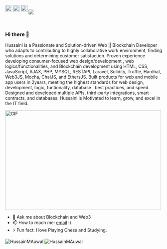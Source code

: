 <a href="https://www.instagram.com/hussainmauwal01/">
  <img align="left" alt="Hussain's Instagram" width="22px" src="https://raw.githubusercontent.com/hussainweb/hussainweb/main/icons/instagram.png" />
</a>
<a href="https://www.twitter.com/HussainMAuwal">
  <img align="left" alt="Hussaini Muhammad Auwal | Twitter" width="22px" src="https://raw.githubusercontent.com/peterthehan/peterthehan/master/assets/twitter.svg" />
</a>
<a href="https://www.linkedin.com/in/hussainmauwal/">
  <img align="left" alt="Hussain's LinkedIN" width="22px" src="https://raw.githubusercontent.com/peterthehan/peterthehan/master/assets/linkedin.svg" />
</a>

![](https://visitor-badge.glitch.me/badge?page_id=blackalbino01.blackalbino01)

<br />



### Hi there 👋


Hussaini is a Passionate and Solution-driven Web || Blockchain Developer who adapts to contributing to highly collaborative work environment, finding solutions and determining customer satisfaction. Proven experience developing consumer-focused web design/development , web logics/functionalities, and Blockchain development using HTML, CSS, JavaScript, AJAX, PHP, MYSQL, RESTAPI, Laravel, Solidity, Truffle, Hardhat, Web3JS, Mocha, ChaiJS, and EthersJS. Built products for web and mobile app users in 2years, meeting the highest standards for web design, development, logic, funtionality, database , best practices, and speed. Designed and developed multiple APIs, third-party integrations, smart contracts, and databases. Hussaini is Motivated to learn, grow, and excel in the IT field.

 <img align="center" alt="GIF" src="https://github.com/abhisheknaiidu/abhisheknaiidu/blob/master/code.gif?raw=true" width="500" height="320" />

- 💬 Ask me about Blockchain and Web3
- 📫 How to reach me: [email](mailto:hauwal4969@gmail.com) :)
- ⚡ Fun fact: I love Playing Chess and Studying.
<img src="https://github-readme-stats.vercel.app/api?username=blackalbino01&show_icons=true&theme=gotham" alt="HussainMAuwal" />
  
<img src="https://github-readme-stats.vercel.app/api/top-langs/?username=blackalbino01&langs_count=7&show_icons=true&theme=gotham" alt="HussainMAuwal" />




